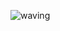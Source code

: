 ![waving](https://capsule-render.vercel.app/api?type=waving&height=200&text=Predict%10Crypto%10Price%10With%10LSTM&fontAlign=80&fontAlignY=40&color=gradient)
